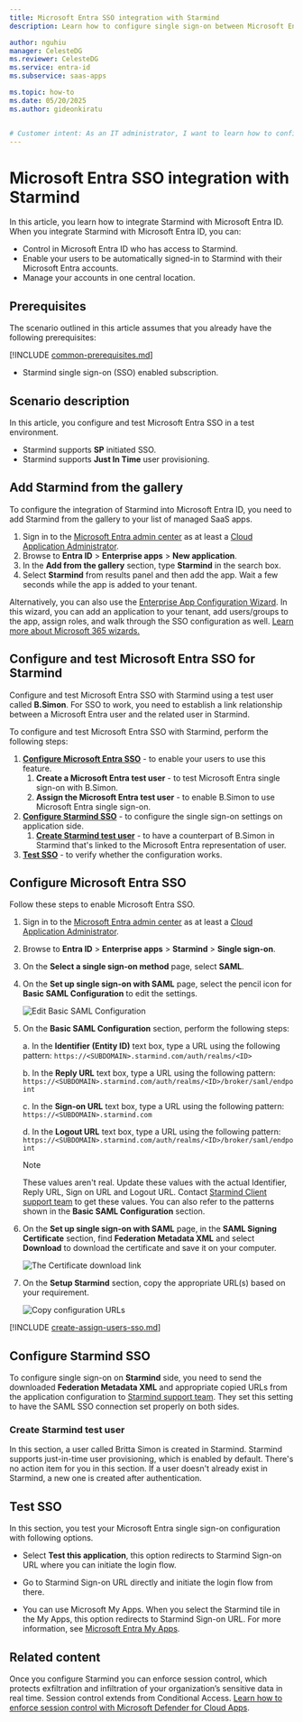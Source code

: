 ```yaml
---
title: Microsoft Entra SSO integration with Starmind
description: Learn how to configure single sign-on between Microsoft Entra ID and Starmind.

author: nguhiu
manager: CelesteDG
ms.reviewer: CelesteDG
ms.service: entra-id
ms.subservice: saas-apps

ms.topic: how-to
ms.date: 05/20/2025
ms.author: gideonkiratu


# Customer intent: As an IT administrator, I want to learn how to configure single sign-on between Microsoft Entra ID and Starmind so that I can control who has access to Starmind, enable automatic sign-in with Microsoft Entra accounts, and manage my accounts in one central location.
---
```


# Microsoft Entra SSO integration with Starmind

In this article,  you learn how to integrate Starmind with Microsoft Entra ID. When you integrate Starmind with Microsoft Entra ID, you can:

* Control in Microsoft Entra ID who has access to Starmind.
* Enable your users to be automatically signed-in to Starmind with their Microsoft Entra accounts.
* Manage your accounts in one central location.

## Prerequisites
The scenario outlined in this article assumes that you already have the following prerequisites:

[!INCLUDE [common-prerequisites.md](~/identity/saas-apps/includes/common-prerequisites.md)]
* Starmind single sign-on (SSO) enabled subscription.

## Scenario description

In this article,  you configure and test Microsoft Entra SSO in a test environment.

* Starmind supports **SP** initiated SSO.
* Starmind supports **Just In Time** user provisioning.

## Add Starmind from the gallery

To configure the integration of Starmind into Microsoft Entra ID, you need to add Starmind from the gallery to your list of managed SaaS apps.

1. Sign in to the [Microsoft Entra admin center](https://entra.microsoft.com) as at least a [Cloud Application Administrator](~/identity/role-based-access-control/permissions-reference.md#cloud-application-administrator).
1. Browse to **Entra ID** > **Enterprise apps** > **New application**.
1. In the **Add from the gallery** section, type **Starmind** in the search box.
1. Select **Starmind** from results panel and then add the app. Wait a few seconds while the app is added to your tenant.

 Alternatively, you can also use the [Enterprise App Configuration Wizard](https://portal.office.com/AdminPortal/home?Q=Docs#/azureadappintegration). In this wizard, you can add an application to your tenant, add users/groups to the app, assign roles, and walk through the SSO configuration as well. [Learn more about Microsoft 365 wizards.](/microsoft-365/admin/misc/azure-ad-setup-guides)

<a name='configure-and-test-azure-ad-sso-for-starmind'></a>

## Configure and test Microsoft Entra SSO for Starmind

Configure and test Microsoft Entra SSO with Starmind using a test user called **B.Simon**. For SSO to work, you need to establish a link relationship between a Microsoft Entra user and the related user in Starmind.

To configure and test Microsoft Entra SSO with Starmind, perform the following steps:

1. **[Configure Microsoft Entra SSO](#configure-azure-ad-sso)** - to enable your users to use this feature.
    1. **Create a Microsoft Entra test user** - to test Microsoft Entra single sign-on with B.Simon.
    1. **Assign the Microsoft Entra test user** - to enable B.Simon to use Microsoft Entra single sign-on.
1. **[Configure Starmind SSO](#configure-starmind-sso)** - to configure the single sign-on settings on application side.
    1. **[Create Starmind test user](#create-starmind-test-user)** - to have a counterpart of B.Simon in Starmind that's linked to the Microsoft Entra representation of user.
1. **[Test SSO](#test-sso)** - to verify whether the configuration works.

<a name='configure-azure-ad-sso'></a>

## Configure Microsoft Entra SSO

Follow these steps to enable Microsoft Entra SSO.

1. Sign in to the [Microsoft Entra admin center](https://entra.microsoft.com) as at least a [Cloud Application Administrator](~/identity/role-based-access-control/permissions-reference.md#cloud-application-administrator).
1. Browse to **Entra ID** > **Enterprise apps** > **Starmind** > **Single sign-on**.
1. On the **Select a single sign-on method** page, select **SAML**.
1. On the **Set up single sign-on with SAML** page, select the pencil icon for **Basic SAML Configuration** to edit the settings.

   ![Edit Basic SAML Configuration](common/edit-urls.png)

1. On the **Basic SAML Configuration** section, perform the following steps:

    a. In the **Identifier (Entity ID)** text box, type a URL using the following pattern:
    `https://<SUBDOMAIN>.starmind.com/auth/realms/<ID>`

	b. In the **Reply URL** text box, type a URL using the following pattern:
    `https://<SUBDOMAIN>.starmind.com/auth/realms/<ID>/broker/saml/endpoint`

    c. In the **Sign-on URL** text box, type a URL using the following pattern:
    `https://<SUBDOMAIN>.starmind.com`

    d. In the **Logout URL** text box, type a URL using the following pattern:
    `https://<SUBDOMAIN>.starmind.com/auth/realms/<ID>/broker/saml/endpoint`

	> [!NOTE]
	> These values aren't real. Update these values with the actual Identifier, Reply URL, Sign on URL and Logout URL. Contact [Starmind Client support team](mailto:support@starmind.com) to get these values. You can also refer to the patterns shown in the **Basic SAML Configuration** section.

1. On the **Set up single sign-on with SAML** page, in the **SAML Signing Certificate** section,  find **Federation Metadata XML** and select **Download** to download the certificate and save it on your computer.

	![The Certificate download link](common/metadataxml.png)

1. On the **Setup Starmind** section, copy the appropriate URL(s) based on your requirement.

	![Copy configuration URLs](common/copy-configuration-urls.png)

<a name='create-an-azure-ad-test-user'></a>

[!INCLUDE [create-assign-users-sso.md](~/identity/saas-apps/includes/create-assign-users-sso.md)]

## Configure Starmind SSO

To configure single sign-on on **Starmind** side, you need to send the downloaded **Federation Metadata XML** and appropriate copied URLs from the application configuration to [Starmind support team](mailto:support@starmind.com). They set this setting to have the SAML SSO connection set properly on both sides.

### Create Starmind test user

In this section, a user called Britta Simon is created in Starmind. Starmind supports just-in-time user provisioning, which is enabled by default. There's no action item for you in this section. If a user doesn't already exist in Starmind, a new one is created after authentication.

## Test SSO 

In this section, you test your Microsoft Entra single sign-on configuration with following options. 

* Select **Test this application**, this option redirects to Starmind Sign-on URL where you can initiate the login flow. 

* Go to Starmind Sign-on URL directly and initiate the login flow from there.

* You can use Microsoft My Apps. When you select the Starmind tile in the My Apps, this option redirects to Starmind Sign-on URL. For more information, see [Microsoft Entra My Apps](/azure/active-directory/manage-apps/end-user-experiences#azure-ad-my-apps).

## Related content

Once you configure Starmind you can enforce session control, which protects exfiltration and infiltration of your organization’s sensitive data in real time. Session control extends from Conditional Access. [Learn how to enforce session control with Microsoft Defender for Cloud Apps](/cloud-app-security/proxy-deployment-any-app).
